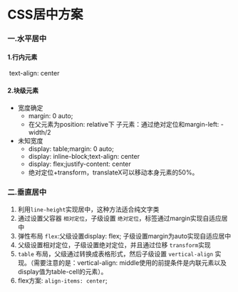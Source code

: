 # CSS居中方案

### 一.水平居中

#### 1.行内元素

​	text-align: center

#### 2.块级元素

- 宽度确定
  - margin: 0 auto;
  - 在父元素为position: relative下
    子元素：通过绝对定位和margin-left: -width/2
- 未知宽度
  - display: table;margin: 0 auto;
  - display: inline-block;text-align: center
  - display: flex;justify-content: center
  - 绝对定位+transform，translateX可以移动本身元素的50%。

### 二.垂直居中

1. 利用`line-height`实现居中，这种方法适合纯文字类
2. 通过设置父容器 `相对定位`，子级设置 `绝对定位`，标签通过margin实现自适应居中
3. 弹性布局 `flex`:父级设置display: flex; 子级设置margin为auto实现自适应居中
4. 父级设置相对定位，子级设置绝对定位，并且通过位移 `transform`实现
5. `table` 布局，父级通过转换成表格形式，然后子级设置 `vertical-align` 实现。（需要注意的是：vertical-align: middle使用的前提条件是内联元素以及display值为table-cell的元素）。
6. flex方案: `align-items: center`;